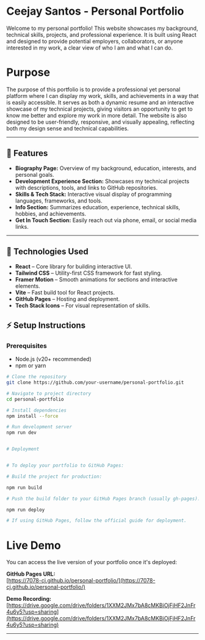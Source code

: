 # Ceejay Santos - Personal Portfolio

Welcome to my personal portfolio! This website showcases my background, technical skills, projects, and professional experience. It is built using React and designed to provide potential employers, collaborators, or anyone interested in my work, a clear view of who I am and what I can do.


# Purpose


The purpose of this portfolio is to provide a professional yet personal platform where I can display my work, skills, and achievements in a way that is easily accessible. It serves as both a dynamic resume and an interactive showcase of my technical projects, giving visitors an opportunity to get to know me better and explore my work in more detail. The website is also designed to be user-friendly, responsive, and visually appealing, reflecting both my design sense and technical capabilities.

---

## 🚀 Features

- **Biography Page:** Overview of my background, education, interests, and personal goals.
- **Development Experience Section:** Showcases my technical projects with descriptions, tools, and links to GitHub repositories.
- **Skills & Tech Stack:** Interactive visual display of programming languages, frameworks, and tools.
- **Info Section:** Summarizes education, experience, technical skills, hobbies, and achievements.
- **Get In Touch Section:** Easily reach out via phone, email, or social media links.


---

## 📂 Technologies Used

- **React** – Core library for building interactive UI.
- **Tailwind CSS** – Utility-first CSS framework for fast styling.
- **Framer Motion** – Smooth animations for sections and interactive elements.
- **Vite** – Fast build tool for React projects.
- **GitHub Pages** – Hosting and deployment.
- **Tech Stack Icons** – For visual representation of skills.


## ⚡ Setup Instructions

### Prerequisites
- Node.js (v20+ recommended)
- npm or yarn


```bash
# Clone the repository
git clone https://github.com/your-username/personal-portfolio.git

# Navigate to project directory
cd personal-portfolio

# Install dependencies
npm install --force

# Run development server
npm run dev


# Deployment


# To deploy your portfolio to GitHub Pages:

# Build the project for production:

npm run build

# Push the build folder to your GitHub Pages branch (usually gh-pages):

npm run deploy

# If using GitHub Pages, follow the official guide for deployment.

```
# Live Demo


You can access the live version of your portfolio once it's deployed:

**GitHub Pages URL:**  
[https://7078-cj.github.io/personal-portfolio/](https://7078-cj.github.io/personal-portfolio/)

**Demo Recording:**  
[https://drive.google.com/drive/folders/1XXM2JMx7bA8cMKBiOjFjHF2JnFr4u6y5?usp=sharing](https://drive.google.com/drive/folders/1XXM2JMx7bA8cMKBiOjFjHF2JnFr4u6y5?usp=sharing)  


---


